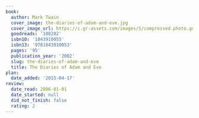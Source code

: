 ```yaml
---
book:
  author: Mark Twain
  cover_image: the-diaries-of-adam-and-eve.jpg
  cover_image_url: https://i.gr-assets.com/images/S/compressed.photo.goodreads.com/books/1374097796l/108202._SX98_.jpg
  goodreads: '108202'
  isbn10: '1843910055'
  isbn13: '9781843910053'
  pages: '95'
  publication_year: '2002'
  slug: the-diaries-of-adam-and-eve
  title: The Diaries of Adam and Eve
plan:
  date_added: '2015-04-17'
review:
  date_read: 2006-01-01
  date_started: null
  did_not_finish: false
  rating: 2
---
```

